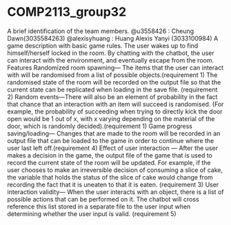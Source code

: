 # COMP2113_group32
A brief identification of the team members.
@u3558426 : Cheung Dawn(3035584263) 
@alexisyhuang : Huang Alexis Yanyi (3033100984)
A game description with basic game rules.
The user wakes up to find himself/herself locked in the room. By chatting with the chatbot, the user can interact with the environment, and eventually escape from the room.
Features
Randomized room spawning— The items that the user can interact with will be randomised from a list of possible objects.(requirement 1) The randomised state of the room will be recorded on the output file so that the current state can be replicated when loading in the save file. (requirement 2)
Random events—There will also be an element of probability in the fact that chance that an interaction with an item will succeed is randomised. (For example, the probability of succeeding when trying to directly kick the door open would be 1 out of x, with x varying depending on the material of the door, which is randomly decided).(requirement 1)
Game progress saving/loading— Changes that are made to the room will be recorded in an output file that can be loaded to the game in order to continue where the user last left off.(requirement 4)
Effect of user interaction — After the user makes a decision in the game, the output file of the game that is used to record the current state of the room will be updated. For example, if the user chooses to make an irreversible decision of consuming a slice of cake, the variable that holds the status of the slice of cake would change from recording the fact that it is uneaten to that it is eaten. (requirement 3)
User interaction validity— When the user interacts with an object, there is a list of possible actions that can be performed on it. The chatbot will cross reference this list stored in a separate file to the user input when determining whether the user input is valid. (requirement 5)
